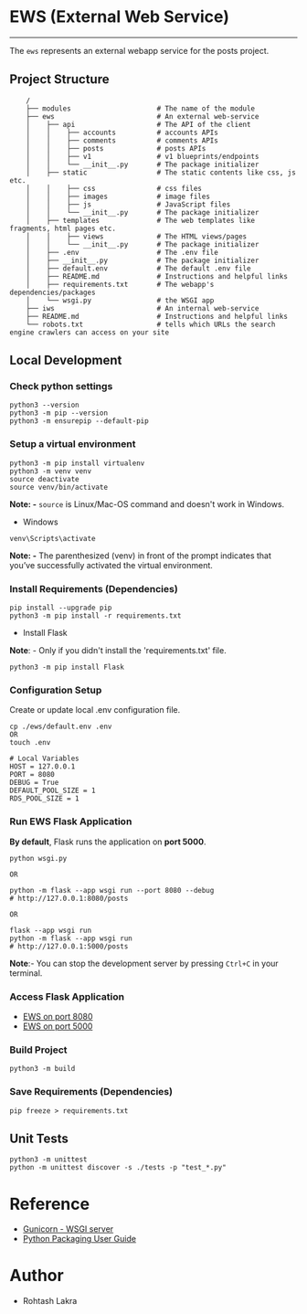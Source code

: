 # EWS (External Web Service)

---

The ```ews``` represents an external webapp service for the posts project.

## Project Structure
```
    /
    ├── modules                     # The name of the module
    ├── ews                         # An external web-service
    │    ├── api                    # The API of the client
    │    │    ├── accounts          # accounts APIs
    │    │    ├── comments          # comments APIs
    │    │    ├── posts             # posts APIs
    │    │    ├── v1                # v1 blueprints/endpoints
    │    │    └── __init__.py       # The package initializer
    │    ├── static                 # The static contents like css, js etc.
    │    │    ├── css               # css files
    │    │    ├── images            # image files
    │    │    ├── js                # JavaScript files
    │    │    └── __init__.py       # The package initializer
    │    ├── templates              # The web templates like fragments, html pages etc.
    │    │    ├── views             # The HTML views/pages
    │    │    └── __init__.py       # The package initializer
    │    ├── .env                   # The .env file
    │    ├── __init__.py            # The package initializer
    │    ├── default.env            # The default .env file
    │    ├── README.md              # Instructions and helpful links
    │    ├── requirements.txt       # The webapp's dependencies/packages
    │    └── wsgi.py                # the WSGI app
    ├── iws                         # An internal web-service
    ├── README.md                   # Instructions and helpful links
    └── robots.txt                  # tells which URLs the search engine crawlers can access on your site
```

## Local Development

### Check python settings
```shell
python3 --version
python3 -m pip --version
python3 -m ensurepip --default-pip
```

### Setup a virtual environment

```
python3 -m pip install virtualenv
python3 -m venv venv
source deactivate
source venv/bin/activate
```

**Note: -**
```source``` is Linux/Mac-OS command and doesn't work in Windows.

- Windows
```shell
venv\Scripts\activate
```

**Note: -**
The parenthesized (venv) in front of the prompt indicates that you’ve successfully activated the virtual environment.


### Install Requirements (Dependencies)

```
pip install --upgrade pip
python3 -m pip install -r requirements.txt
```

- Install Flask

**Note**: - Only if you didn't install the 'requirements.txt' file.

```shell
python3 -m pip install Flask
```


### Configuration Setup

Create or update local .env configuration file.

```shell
cp ./ews/default.env .env
OR
touch .env

# Local Variables
HOST = 127.0.0.1
PORT = 8080
DEBUG = True
DEFAULT_POOL_SIZE = 1
RDS_POOL_SIZE = 1
```


### Run EWS Flask Application

**By default**, Flask runs the application on **port 5000**.


```shell
python wsgi.py

OR

python -m flask --app wsgi run --port 8080 --debug
# http://127.0.0.1:8080/posts

OR

flask --app wsgi run
python -m flask --app wsgi run
# http://127.0.0.1:5000/posts
```

**Note**:- You can stop the development server by pressing ```Ctrl+C``` in your terminal.

### Access Flask Application
- [EWS on port 8080](http://127.0.0.1:8080/posts)
- [EWS on port 5000](http://127.0.0.1:5000/posts)


### Build Project
```shell
python3 -m build
```

### Save Requirements (Dependencies)
```shell
pip freeze > requirements.txt
```


## Unit Tests
```shell
python3 -m unittest
python -m unittest discover -s ./tests -p "test_*.py"
```

# Reference

- [Gunicorn - WSGI server](https://docs.gunicorn.org/en/latest/index.html)
- [Python Packaging User Guide](https://packaging.python.org/en/latest/)

# Author
- Rohtash Lakra

